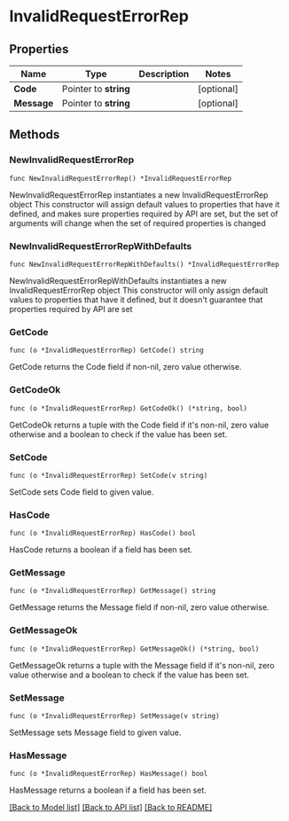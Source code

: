 # InvalidRequestErrorRep

## Properties

Name | Type | Description | Notes
------------ | ------------- | ------------- | -------------
**Code** | Pointer to **string** |  | [optional] 
**Message** | Pointer to **string** |  | [optional] 

## Methods

### NewInvalidRequestErrorRep

`func NewInvalidRequestErrorRep() *InvalidRequestErrorRep`

NewInvalidRequestErrorRep instantiates a new InvalidRequestErrorRep object
This constructor will assign default values to properties that have it defined,
and makes sure properties required by API are set, but the set of arguments
will change when the set of required properties is changed

### NewInvalidRequestErrorRepWithDefaults

`func NewInvalidRequestErrorRepWithDefaults() *InvalidRequestErrorRep`

NewInvalidRequestErrorRepWithDefaults instantiates a new InvalidRequestErrorRep object
This constructor will only assign default values to properties that have it defined,
but it doesn't guarantee that properties required by API are set

### GetCode

`func (o *InvalidRequestErrorRep) GetCode() string`

GetCode returns the Code field if non-nil, zero value otherwise.

### GetCodeOk

`func (o *InvalidRequestErrorRep) GetCodeOk() (*string, bool)`

GetCodeOk returns a tuple with the Code field if it's non-nil, zero value otherwise
and a boolean to check if the value has been set.

### SetCode

`func (o *InvalidRequestErrorRep) SetCode(v string)`

SetCode sets Code field to given value.

### HasCode

`func (o *InvalidRequestErrorRep) HasCode() bool`

HasCode returns a boolean if a field has been set.

### GetMessage

`func (o *InvalidRequestErrorRep) GetMessage() string`

GetMessage returns the Message field if non-nil, zero value otherwise.

### GetMessageOk

`func (o *InvalidRequestErrorRep) GetMessageOk() (*string, bool)`

GetMessageOk returns a tuple with the Message field if it's non-nil, zero value otherwise
and a boolean to check if the value has been set.

### SetMessage

`func (o *InvalidRequestErrorRep) SetMessage(v string)`

SetMessage sets Message field to given value.

### HasMessage

`func (o *InvalidRequestErrorRep) HasMessage() bool`

HasMessage returns a boolean if a field has been set.


[[Back to Model list]](../README.md#documentation-for-models) [[Back to API list]](../README.md#documentation-for-api-endpoints) [[Back to README]](../README.md)


